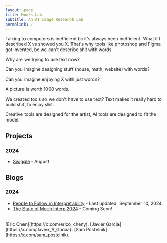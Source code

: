 ```yaml
---
layout: page
title: Mooks Lab
subtitle: An AI Image Research Lab
permalink: /
---
```


Talking to computers is inefficient bc it's always been inefficient. What if I described X vs showed you X. That's why tools like photoshop and Figma got invented, bc we can't describe shit with words.

Why are we trying to use text now?

Can you imagine designing stuff (house, math, website) with words?

Can you imagine enjoying X with just words?

A picture is worth 1000 words.

We created tools so we don't have to use text? Text makes it really hard to build shit, to enjoy shit.

Creative tools are designed for the artist, AI tools are designed to fit the model.

## Projects

### 2024

- [Swiggle](/blogs/swiggle) - August

## Blogs

### 2024

- [People to Follow in Interpretability](/blogs/people-to-follow-in-interpretability) - Last updated: September 10, 2024
- [The State of Mech Interp 2024](/blogs/the-state-of-mech-interp-2024) - Coming Soon!

<br>
[Eric Chen](https://x.com/erico_cheny). [Javier Garcia](https://x.com/Javier_A_Garcia). [Sam Postelnik](https://x.com/sam_postelnik).
